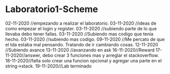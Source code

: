 # Laboratorio1-Scheme
02-11-2020 //empezando a realizar el laboratorio.
03-11-2020 //ideas de como empezar el login y register.
03-11-2020 //subiendo parte de lo que llevaba debo tener fallas.
03-11-2020 //Subiendo mas codigo que tenia hecho.
03-11-2020 //subiendo mas codigo.
09-11-2020 //Me percato de que el tda estaba mal pensando. Tratando de ir cambiando cosas.
12-11-2020 //Subiendo avance
13-11-2020 //avanzando en ask
16-11-2020//Reward
17-11-2020//answer, debo crear 3 funciones mas y arreglar el stackoverflow.
18-11-2020//falta solo crear una funcion opcional y agregar una parte en el string->stack.
19-11-2020//Lab terminado
